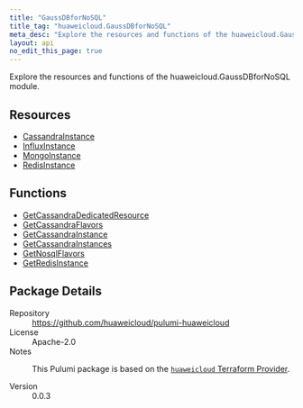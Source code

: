 ```yaml
---
title: "GaussDBforNoSQL"
title_tag: "huaweicloud.GaussDBforNoSQL"
meta_desc: "Explore the resources and functions of the huaweicloud.GaussDBforNoSQL module."
layout: api
no_edit_this_page: true
---
```


<!-- WARNING: this file was generated by Pulumi Docs Generator. -->
<!-- Do not edit by hand unless you're certain you know what you are doing! -->

Explore the resources and functions of the huaweicloud.GaussDBforNoSQL module.

<h2 id="resources">Resources</h2>
<ul class="api">
    <li><a href="cassandrainstance" title="CassandraInstance"><span class="api-symbol api-symbol--resource"></span>CassandraInstance</a></li>
    <li><a href="influxinstance" title="InfluxInstance"><span class="api-symbol api-symbol--resource"></span>InfluxInstance</a></li>
    <li><a href="mongoinstance" title="MongoInstance"><span class="api-symbol api-symbol--resource"></span>MongoInstance</a></li>
    <li><a href="redisinstance" title="RedisInstance"><span class="api-symbol api-symbol--resource"></span>RedisInstance</a></li>
</ul>

<h2 id="functions">Functions</h2>
<ul class="api">
    <li><a href="getcassandradedicatedresource" title="GetCassandraDedicatedResource"><span class="api-symbol api-symbol--function"></span>GetCassandraDedicatedResource</a></li>
    <li><a href="getcassandraflavors" title="GetCassandraFlavors"><span class="api-symbol api-symbol--function"></span>GetCassandraFlavors</a></li>
    <li><a href="getcassandrainstance" title="GetCassandraInstance"><span class="api-symbol api-symbol--function"></span>GetCassandraInstance</a></li>
    <li><a href="getcassandrainstances" title="GetCassandraInstances"><span class="api-symbol api-symbol--function"></span>GetCassandraInstances</a></li>
    <li><a href="getnosqlflavors" title="GetNosqlFlavors"><span class="api-symbol api-symbol--function"></span>GetNosqlFlavors</a></li>
    <li><a href="getredisinstance" title="GetRedisInstance"><span class="api-symbol api-symbol--function"></span>GetRedisInstance</a></li>
</ul>

<h2 id="package-details">Package Details</h2>
<dl class="package-details">
	<dt>Repository</dt>
	<dd><a href="https://github.com/huaweicloud/pulumi-huaweicloud">https://github.com/huaweicloud/pulumi-huaweicloud</a></dd>
	<dt>License</dt>
	<dd>Apache-2.0</dd>
	<dt>Notes</dt>
	<dd><p>This Pulumi package is based on the <a href="https://github.com/huaweicloud/terraform-provider-huaweicloud"><code>huaweicloud</code> Terraform Provider</a>.</p>
</dd>
	<dt>Version</dt>
	<dd>0.0.3</dd>
</dl>

